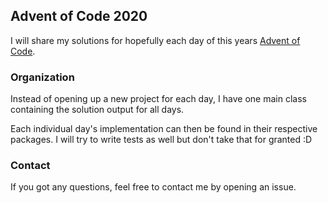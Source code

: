 ## Advent of Code 2020 

I will share my solutions for hopefully each day of this years [Advent of Code](https://adventofcode.com/).

### Organization

Instead of opening up a new project for each day, I have one main class containing 
the solution output for all days. 

Each individual day's implementation can then be found in their respective packages. 
I will try to write tests as well but don't take that for granted :D

### Contact

If you got any questions, feel free to contact me by opening an issue.  